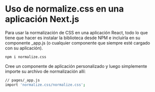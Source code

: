 # Uso de normalize.css en una aplicación Next.js

Para usar la normalización de CSS en una aplicación React, todo lo que tiene que hacer es instalar la biblioteca desde NPM e incluirla en su componente _app.js (o cualquier componente que siempre esté cargado con su aplicación).

```bash
npm i normalize.css
```

Cree un componente de aplicación personalizado y luego simplemente importe su archivo de normalización allí:

```bash
// pages/_app.js 
import 'normalize.css/normalize.css';
```